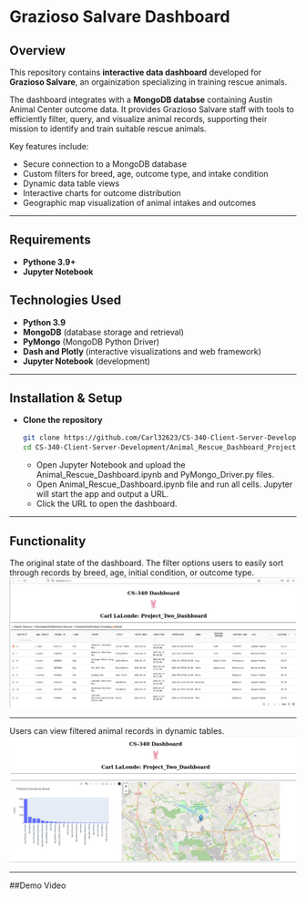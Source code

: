 # Grazioso Salvare Dashboard

## Overview
This repository contains **interactive data dashboard** developed for **Grazioso Salvare**, an orgainization specializing in training rescue animals.

The dashboard integrates with a **MongoDB databse** containing Austin Animal Center outcome data. It provides Grazioso Salvare staff with tools to efficiently filter, query, and visualize animal records, supporting their mission to identify and train suitable rescue animals.

Key features include:
 - Secure connection to a MongoDB database
 - Custom filters for breed, age, outcome type, and intake condition
 - Dynamic data table views
 - Interactive charts for outcome distribution
 - Geographic map visualization of animal intakes and outcomes

---

## Requirements
- **Pythone 3.9+**
- **Jupyter Notebook**

## Technologies Used
- **Python 3.9**
- **MongoDB** (database storage and retrieval)
- **PyMongo** (MongoDB Python Driver)
- **Dash and Plotly** (interactive visualizations and web framework)
- **Jupyter Notebook** (development)

---

## Installation & Setup
- **Clone the repository**
  ```bash
  git clone https://github.com/Carl32623/CS-340-Client-Server-Development.git
  cd CS-340-Client-Server-Development/Animal_Rescue_Dashboard_Project
  ```
  - Open Jupyter Notebook and upload the Animal_Rescue_Dashboard.ipynb and PyMongo_Driver.py files.
  - Open Animal_Rescue_Dashboard.ipynb file and run all cells.  Jupyter will start the app and output a URL.
  - Click the URL to open the dashboard.

---

## Functionality
The original state of the dashboard. The filter options users to easily sort through records by breed, age, initial condition, or outcome type.
![Datatable Screenshot](ScreenShots/Screenshot%201.png)

---

Users can view filtered animal records in dynamic tables.
![Graph & Map Screenshot](ScreenShots/Screenshot%204.png)

---

##Demo Video
<vidoe src="ScreenShots/C_LaLonde_ProjectTwo_Screencast.mp4" controls width="720"></video>
